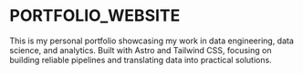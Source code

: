# PORTFOLIO_WEBSITE
This is my personal portfolio showcasing my work in data engineering, data science, and analytics. Built with Astro and Tailwind CSS, focusing on building reliable pipelines and translating data into practical solutions.
